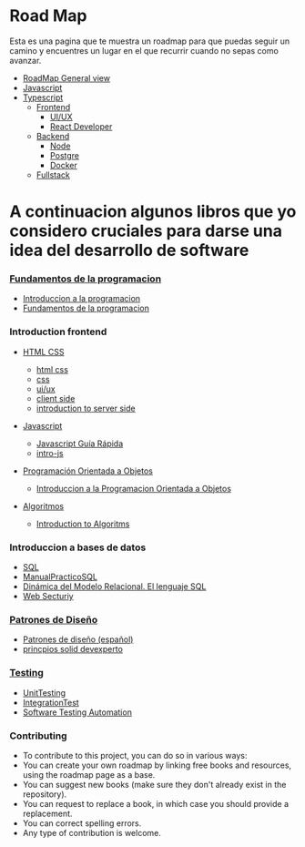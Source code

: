 # Road Map 
Esta es una pagina que te muestra un roadmap para que puedas seguir un camino y encuentres un lugar en el que recurrir cuando no sepas como avanzar.
- [RoadMap General view](https://roadmap.sh/roadmaps)
- [Javascript](https://roadmap.sh/javascript)
- [Typescript](https://roadmap.sh/typescript)
   - [Frontend](https://roadmap.sh/frontend)
     - [UI/UX](https://roadmap.sh/ux-design)
     - [React Developer](https://roadmap.sh/react)
   - [Backend](https://roadmap.sh/backend)
     - [Node](https://roadmap.sh/nodejs)
     - [Postgre](https://roadmap.sh/postgresql-dba)
     - [Docker](https://roadmap.sh/docker)
   - [Fullstack](https://roadmap.sh/full-stack)
  

# A continuacion algunos libros que yo considero cruciales para darse una idea del desarrollo de software
 
### [Fundamentos de la programacion](https://github.com/yamilt351/nerdoteca/tree/main/fundamentos%20de%20la%20programacion)

  - [Introduccion a la programacion](https://github.com/yamilt351/nerdoteca/blob/main/fundamentos%20de%20la%20programacion/IntroduccionALaProgramacion.pdf)
  - [Fundamentos de la programacion](https://github.com/yamilt351/nerdoteca/blob/main/fundamentos%20de%20la%20programacion/Fundamentos%20de%20programacion.pdf)

     
###  Introduction frontend

- [HTML CSS](https://github.com/yamilt351/nerdoteca/tree/main/html%20y%20css)
  
  - [html css](https://github.com/yamilt351/nerdoteca/blob/main/html%20y%20css/html-y-css.pdf)
  - [css](https://github.com/yamilt351/nerdoteca/blob/main/html%20y%20css/wsu-css-cheat-sheet-gdocs.pdf)
  - [ui/ux]()
  - [client side](https://developer.mozilla.org/en-US/docs/Learn/Server-side/First_steps/Client-Server_overview)
  - [introduction to server side](https://developer.mozilla.org/en-US/docs/Learn/Server-side/First_steps/Introduction)
- [Javascript](https://github.com/yamilt351/nerdoteca/tree/main/js)
  - [Javascript Guía Rápida](https://github.com/yamilt351/nerdoteca/blob/main/js/Javascript%20Gu%C3%ADa%20R%C3%A1pida.pdf)
  - [intro-js](https://github.com/yamilt351/nerdoteca/blob/main/js/intro-js.pdf)
- [Programación Orientada a Objetos](https://github.com/yamilt351/nerdoteca/tree/main/POO)
  - [Introduccion a la Programacion Orientada a Objetos](https://github.com/yamilt351/nerdoteca/blob/main/POO/Introduccion%20a%20la%20Programacion%20Orientada%20a%20Objetos.pdf)
- [Algoritmos](https://github.com/yamilt351/nerdoteca/tree/main/algoritmos)
  - [Introduction to Algoritms](https://github.com/yamilt351/nerdoteca/blob/main/algoritmos/Cormen%20-%20Introduction%20to%20Algorithms%20-%202nd%20ed.pdf)


### Introduccion a bases de datos

  - [SQL](https://github.com/yamilt351/nerdoteca/tree/main/sql)
  - [ManualPracticoSQL](https://github.com/yamilt351/nerdoteca/blob/main/sql/ManualPracticoSQL.pdf)
  - [Dinámica del Modelo Relacional. El lenguaje SQL](https://github.com/yamilt351/nerdoteca/blob/main/sql/Din%C3%A1mica%20del%20Modelo%20Relacional.%0AEl%20lenguaje%20SQL.pdf)
  - [Web Secturiy](https://developer.mozilla.org/en-US/docs/Learn/Server-side/First_steps/Website_security)

    
###  [Patrones de Diseño](https://github.com/yamilt351/nerdoteca/tree/main/patrones%20de%20dise%C3%B1o)

  - [Patrones de diseño (español)](https://refactoring.guru/es/design-patterns)
  - [princpios solid devexperto](https://github.com/yamilt351/nerdoteca/blob/main/SOLID/principios-solid-devexperto.pdf)

###  [Testing](https://github.com/yamilt351/nerdoteca/tree/main/test)

  - [UnitTesting](https://github.com/yamilt351/nerdoteca/blob/main/test/UnitTesting.pdf)
  - [IntegrationTest](https://github.com/yamilt351/nerdoteca/blob/main/test/17_IntegrationTest.pdf)
  - [Software Testing Automation](https://github.com/yamilt351/nerdoteca/blob/main/test/Software-Testing-Automation.pdf)



###  Contributing
- To contribute to this project, you can do so in various ways:
- You can create your own roadmap by linking free books and resources, using the roadmap page as a base.
- You can suggest new books (make sure they don't already exist in the repository).
- You can request to replace a book, in which case you should provide a replacement.
- You can correct spelling errors.
- Any type of contribution is welcome.
